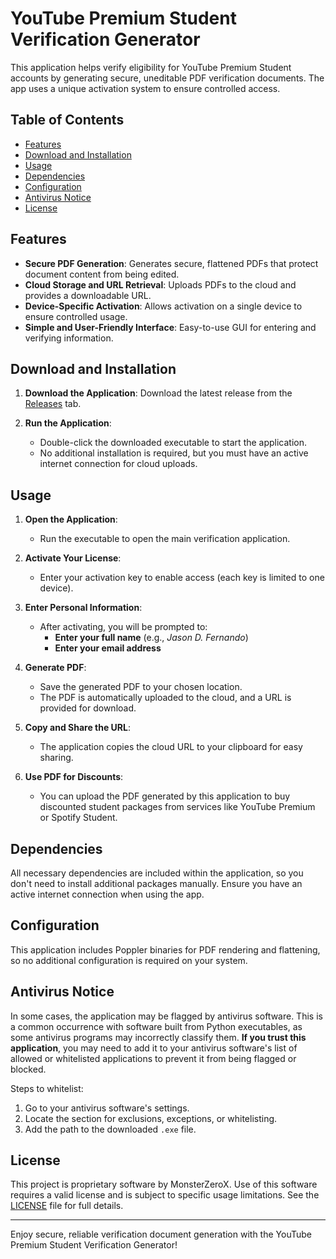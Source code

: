 # YouTube Premium Student Verification Generator

This application helps verify eligibility for YouTube Premium Student accounts by generating secure, uneditable PDF verification documents. The app uses a unique activation system to ensure controlled access.

## Table of Contents
- [Features](#features)
- [Download and Installation](#download-and-installation)
- [Usage](#usage)
- [Dependencies](#dependencies)
- [Configuration](#configuration)
- [Antivirus Notice](#antivirus-notice)
- [License](#license)

## Features
- **Secure PDF Generation**: Generates secure, flattened PDFs that protect document content from being edited.
- **Cloud Storage and URL Retrieval**: Uploads PDFs to the cloud and provides a downloadable URL.
- **Device-Specific Activation**: Allows activation on a single device to ensure controlled usage.
- **Simple and User-Friendly Interface**: Easy-to-use GUI for entering and verifying information.

## Download and Installation

1. **Download the Application**:
   Download the latest release from the [Releases](https://github.com/Monster-ZeroX/YouTube-Premium-Student-Verification-Generator/releases/tag/YT) tab.

2. **Run the Application**:
   - Double-click the downloaded executable to start the application.
   - No additional installation is required, but you must have an active internet connection for cloud uploads.

## Usage

1. **Open the Application**:
   - Run the executable to open the main verification application.

2. **Activate Your License**:
   - Enter your activation key to enable access (each key is limited to one device).

3. **Enter Personal Information**:
   - After activating, you will be prompted to:
     - **Enter your full name** (e.g., *Jason D. Fernando*)
     - **Enter your email address**

4. **Generate PDF**:
   - Save the generated PDF to your chosen location.
   - The PDF is automatically uploaded to the cloud, and a URL is provided for download.

5. **Copy and Share the URL**:
   - The application copies the cloud URL to your clipboard for easy sharing.

6. **Use PDF for Discounts**:
   - You can upload the PDF generated by this application to buy discounted student packages from services like YouTube Premium or Spotify Student.

## Dependencies

All necessary dependencies are included within the application, so you don't need to install additional packages manually. Ensure you have an active internet connection when using the app.

## Configuration

This application includes Poppler binaries for PDF rendering and flattening, so no additional configuration is required on your system.

## Antivirus Notice

In some cases, the application may be flagged by antivirus software. This is a common occurrence with software built from Python executables, as some antivirus programs may incorrectly classify them. **If you trust this application**, you may need to add it to your antivirus software's list of allowed or whitelisted applications to prevent it from being flagged or blocked.

Steps to whitelist:
1. Go to your antivirus software's settings.
2. Locate the section for exclusions, exceptions, or whitelisting.
3. Add the path to the downloaded `.exe` file.

## License

This project is proprietary software by MonsterZeroX. Use of this software requires a valid license and is subject to specific usage limitations. See the [LICENSE](LICENSE) file for full details.

---

Enjoy secure, reliable verification document generation with the YouTube Premium Student Verification Generator!

